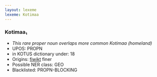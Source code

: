 ```yaml
---
layout: lexeme
lexeme: Kotimaa
---
```


###  Kotimaa₁

* _This rare proper noun overlaps more common *Kotimaa* (homeland)_
* UPOS:  PROPN
* in KOTUS dictionary under:  18
* Origins: [fiwikt](https://fi.wiktionary.org/wiki/Kotimaa) finer 
* Possible NER class:  GEO
* Blacklisted:  PROPN-BLOCKING


